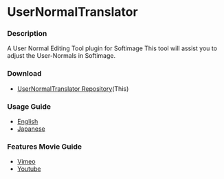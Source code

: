 UserNormalTranslator
====================

### Description
A User Normal Editing Tool plugin for Softimage
This tool will assist you to adjust the User-Normals in Softimage.

### Download
* [UserNormalTranslator Repository](https://github.com/Gotetz/UserNormalTranslator/)(This)

### Usage Guide
* [English](https://gotetz.github.io/UserNormalTranslator/htdocs/userNormalTranslator_guide_en.htm)
* [Japanese](https://gotetz.github.io/UserNormalTranslator/htdocs/userNormalTranslator_guide_jp.htm)

### Features Movie Guide
* [Vimeo](https://vimeo.com/76800892)
* [Youtube](http://youtu.be/yZ7avnmYFM4)
